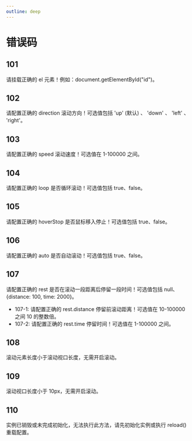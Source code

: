 ```yaml
---
outline: deep
---
```


# 错误码

## 101

请挂载正确的 el 元素！例如：document.getElementById("id")。

## 102

请配置正确的 direction 滚动方向！可选值包括 'up' (默认) 、 'down' 、 'left' 、 'right'。

## 103

请配置正确的 speed 滚动速度！可选值在 1-100000 之间。

## 104

请配置正确的 loop 是否循环滚动！可选值包括 true、false。

## 105

请配置正确的 hoverStop 是否鼠标移入停止！可选值包括 true、false。

## 106

请配置正确的 auto 是否自动滚动！可选值包括 true、false。

## 107

请配置正确的 rest 是否在滚动一段距离后停留一段时间！可选值包括 null、{distance: 100, time: 2000}。

- 107-1: 请配置正确的 rest.distance 停留前滚动距离！可选值在 10-100000 之间 10 的整数倍。
- 107-2: 请配置正确的 rest.time 停留时间！可选值在 1-100000 之间。

## 108

滚动元素长度小于滚动视口长度，无需开启滚动。

## 109

滚动视口长度小于 10px，无需开启滚动。

## 110

实例已销毁或未完成初始化，无法执行此方法，请先初始化实例或执行 reload() 重载配置。
